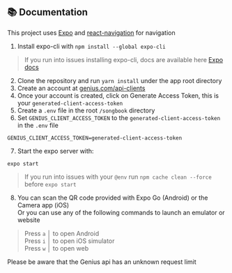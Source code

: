 ## 📚 Documentation

This project uses [Expo](https://docs.expo.dev/get-started/installation/) and
 [react-navigation](https://reactnavigation.org/docs/getting-started/) for navigation

1. Install expo-cli with `npm install --global expo-cli`
> If you run into issues installing expo-cli, docs are available here [Expo docs](https://docs.expo.dev/get-started/installation/)
2. Clone the repository and run `yarn install` under the app root directory
3. Create an account at [genius.com/api-clients](https://genius.com/api-clients)  
4. Once your account is created, click on Generate Access Token, this is your `generated-client-access-token`
5. Create a `.env` file in the root `/songbook` directory
6. Set `GENIUS_CLIENT_ACCESS_TOKEN` to the `generated-client-access-token` in the `.env` file
```
GENIUS_CLIENT_ACCESS_TOKEN=generated-client-access-token
```
7. Start the expo server with:
```
expo start
```
> If you run into issues with your `@env`
> run `npm cache clean --force` before `expo start`

8. You can scan the QR code provided with Expo Go (Android) or the Camera app (iOS)  
Or you can use any of the following commands to launch an emulator or website  

> Press `a` │ to open Android  
> Press `i` │ to open iOS simulator  
> Press `w` │ to open web  

Please be aware that the Genius api has an unknown request limit
